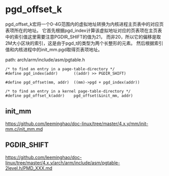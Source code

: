 pgd_offset_k
========================================

pgd_offset_k宏将一个0-4G范围内的虚拟地址转换为内核进程主页表中的对应页表项所在的地址。
它首先根据pgd_index计算该虚拟地址对应的页表项在主页表中的索引值这里需要注意PGDIR_SHIFT的值为21，
而非20，所以它的偏移是取2M大小区块的索引，这是由于pgd_t的类型为两个长整形的元素。
然后根据索引值和内核进程中的init_mm.pgd取得页表项地址。

path: arch/arm/include/asm/pgtable.h
```
/* to find an entry in a page-table-directory */
#define pgd_index(addr)       ((addr) >> PGDIR_SHIFT)

#define pgd_offset(mm, addr)  ((mm)->pgd + pgd_index(addr))

/* to find an entry in a kernel page-table-directory */
#define pgd_offset_k(addr)    pgd_offset(&init_mm, addr)
```

init_mm
----------------------------------------

https://github.com/leeminghao/doc-linux/tree/master/4.x.y/mm/init-mm.c/init_mm.md

PGDIR_SHIFT
----------------------------------------

https://github.com/leeminghao/doc-linux/tree/master/4.x.y/arch/arm/include/asm/pgtable-2level.h/PMD_XXX.md